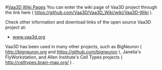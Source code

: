 #[Vaa3D Wiki Pages](https://github.com/Vaa3D/Vaa3D_Wiki/wiki/Vaa3D-Wiki)
You can enter the wiki page of Vaa3D project through the link here ( https://github.com/Vaa3D/Vaa3D_Wiki/wiki/Vaa3D-Wiki ).

Check other information and download links of the open source Vaa3D project at:
* www.vaa3d.org

Vaa3D has been used in many other projects, such as BigNeuron ( http://bigneuron.org and https://github.com/bigneuron ), Janelia's FlyWorkstation, and Allen Institute's Cell Types projects ( http://celltypes.brain-map.org/ ) .




